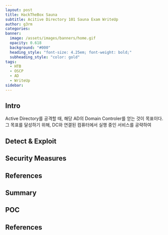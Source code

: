 ```yaml
---
layout: post
title: HackTheBox Sauna
subtitle: Acitive Directory 101 Sauna Exam WriteUp
author: g3rm
categories: 
banner:
  image: /assets/images/banners/home.gif
  opacity: 0.618
  background: "#000"
  heading_style: "font-size: 4.25em; font-weight: bold;"
  subheading_style: "color: gold"
tags:
  - HTB
  - OSCP
  - AD
  - WriteUp
sidebar:
---
```



## Intro
Active Directory를 공격할 때, 해당 AD의 Domain Controler를 얻는 것이 목표이다.
그 목표를 달성하기 위해, DC와 연결된 컴퓨터에서 실행 중인 서비스를 공략하여 

## Detect & Exploit 


## Security Measures

## References

## Summary

## POC

## References